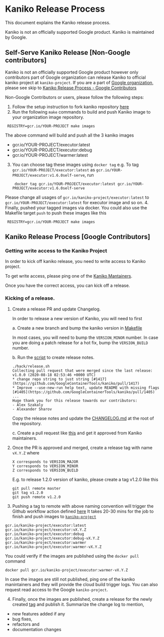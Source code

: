# Kaniko Release Process

This document explains the Kaniko release process.

Kaniko is not an officially supported Google product. Kaniko is maintained by Google.


## Self-Serve Kaniko Release  [Non-Google contributors]
Kaniko is not an officially supported Google product however only contributors part of
Google organization can release Kaniko to official kaniko project at `kaniko-project`.
If you are a part of [Google organization](https://github.com/orgs/google/people), please see skip to [Kaniko Release Process - Google Contributors](https://github.com/GoogleContainerTools/kaniko/blob/master/RELEASE.md#kaniko-release-process-google-contributors)

Non-Google Contributors or users, please follow the following steps:
1. Follow the setup instruction to fork kaniko repository [here](https://github.com/GoogleContainerTools/kaniko/blob/master/DEVELOPMENT.md#getting-started)
2. Run the following `make` commands to build and push Kaniko image to your organization image repository.
  ```shell
   REGISTRY=gcr.io/YOUR-PROJECT make images
   ```
  The above command will build and push all the 3 kaniko images
  * gcr.io/YOUR-PROJECT/executor:latest
  * gcr.io/YOUR-PROJECT/executor:debug
  * gcr.io/YOUR-PROJECT/warmer:latest

3. You can choose tag these images using `docker tag` 
e.g. To tag `gcr.io/YOUR-PROJECT/executor:latest` as `gcr.io/YOUR-PROJECT/executor:v1.6.0self-serve`, run
   ```shell
    docker tag gcr.io/YOUR-PROJECT/executor:latest gcr.io/YOUR-PROJECT/executor:v1.6.0self-serve
   ```
   
Please change all usages of `gcr.io/kaniko-project/executor:latest` to `gcr.io/YOUR-PROJECT/executor:latest` for executor image and so on.
4. Finally, pushed your tagged images via docker. You could also use the Makefile target `push` to push these images like this
  ```shell
   REGISTRY=gcr.io/YOUR-PROJECT make images
  ```

## Kaniko Release Process [Google Contributors]
### Getting write access to the Kaniko Project
In order to kick off kaniko release, you need to write access to Kaniko project.

To get write access, please ping one of the [Kaniko Mantainers](https://github.com/orgs/GoogleContainerTools/teams/kaniko-maintainers/members). 

Once you have the correct access, you can kick off a release.


### Kicking of a release.

1. Create a release PR and update Changelog.

    In order to release a new version of Kaniko, you will need to first

    a. Create a new branch and bump the kaniko version in [Makefile](https://github.com/GoogleContainerTools/kaniko/blob/master/Makefile#L16)


    In most cases, you will need to bump the `VERSION_MINOR` number.
    In case you are doing a patch release for a hot fix, bump the `VERSION_BUILD` number.

    b. Run the [script](https://github.com/GoogleContainerTools/kaniko/blob/master/hack/release.sh) to create release notes.
    ```
    ./hack/release.sh
    Collecting pull request that were merged since the last release: v1.0.0 (2020-08-18 02:53:46 +0000 UTC)
    * change repo string to just string [#1417](https://github.com/GoogleContainerTools/kaniko/pull/1417)
    * Improve --use-new-run help text, update README with missing flags [#1405](https://github.com/GoogleContainerTools/kaniko/pull/1405)
    ...
    Huge thank you for this release towards our contributors: 
    - Alex Szakaly
    - Alexander Sharov
    ```
    Copy the release notes and update the [CHANGELOG.md](https://github.com/GoogleContainerTools/kaniko/blob/master/CHANGELOG.md) at the root of the repository. 

    c. Create a pull request like [this](https://github.com/GoogleContainerTools/kaniko/pull/1388) and get it approved from Kaniko maintainers.

2. Once the PR is approved and merged, create a release tag with name `vX.Y.Z` where
    ```
    X corresponds to VERSION_MAJOR
    Y corresponds to VERSION_MINOR
    Z corresponds to VERSION_BUILD
    ```
    E.g. to release 1.2.0 version of kaniko, please create a tag v1.2.0 like this
    ```
    git pull remote master
    git tag v1.2.0
    git push remote v1.2.0
    ```
3.  Pushing a tag to remote with above naming convention will trigger the Github workflow action defined [here](https://github.com/GoogleContainerTools/kaniko/blob/main/.github/workflows/images.yaml) It takes 20-30 mins for the job to finish and push images to [`kaniko-project`](https://pantheon.corp.google.com/gcr/images/kaniko-project?orgonly=true&project=kaniko-project&supportedpurview=organizationId)
```
gcr.io/kaniko-project/executor:latest
gcr.io/kaniko-project/executor:vX.Y.Z
gcr.io/kaniko-project/executor:debug
gcr.io/kaniko-project/executor:debug-vX.Y.Z
gcr.io/kaniko-project/executor:warmer
gcr.io/kaniko-project/executor:warmer-vX.Y.Z
```
You could verify if the images are published using the `docker pull` command
```
docker pull gcr.io/kaniko-project/executor:warmer-vX.Y.Z
```
In case the images are still not published, ping one of the kaniko manintainers and they will provide the cloud build trigger logs.
You can also request read access to the Google `kaniko-project`.

4. Finally, once the images are published, create a release for the newly created [tag](https://github.com/GoogleContainerTools/kaniko/tags) and publish it. 
Summarize the change log to mention, 
- new features added if any
- bug fixes, 
- refactors and 
- documentation changes
